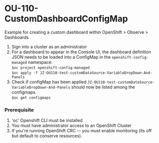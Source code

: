 # OU-110-CustomDashboardConfigMap
Example for creating a custom dashboard within OpenShift > Observe > Dashboards

 1. Sign into a cluster as an administrator </br>
 2. For a dashboard to appear in the Console UI, the dashboard definition JSON needs to be loaded into a ConfigMap in the `openshift-config-managed` namespace. </br>
  `$oc project openshift-config-managed` </br>
  `$oc apply -f JZ-OU110-test-customDataSource-VariableDropDown-And-Panels` </br>
 3. Check if configMap has been applied `JZ-OU110-test-customDataSource-VariableDropDown-And-Panels` should now be listed among the configmaps. </br>
  `$oc get configmaps` </br>

### Prerequisite 
1. 'oc' Openshift CLI must be installed 
2. You must have administrator access to an OpenShift Cluster 
3. If you're running OpenShift CRC -- you must enable monitoring (its off but default to conserve resources). 
